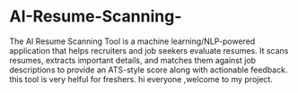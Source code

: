 # AI-Resume-Scanning-
The AI Resume Scanning Tool is a machine learning/NLP-powered application that helps recruiters and job seekers evaluate resumes. It scans resumes, extracts important details, and matches them against job descriptions to provide an ATS-style score along with actionable feedback.
this tool is very helful for freshers.
 hi everyone ,welcome to my project.
 